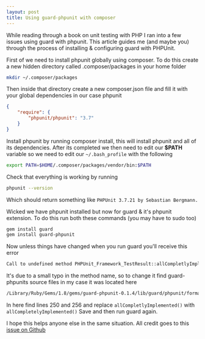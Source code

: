 ```yaml
---
layout: post
title: Using guard-phpunit with composer
---
```


While reading through a book on unit testing with PHP I ran into a few issues using guard with phpunit. This article guides me (and maybe you) through the process of installing & configuring guard with PHPUnit.

First of we need to install phpunit globally using composer. To do this create a new hidden directory called .composer/packages in your home folder

```bash
mkdir ~/.composer/packages
```

Then inside that directory create a new composer.json file and fill it with your global dependencies in our case phpunit

```json
{
    "require": {
        "phpunit/phpunit": "3.7"
    }
}
```

Install phpunit by running composer install, this will install phpunit and all of its dependencies. After its completed we then need to edit our __$PATH__ variable so we need to edit our `~/.bash_profile` with the following

```bash
export PATH=$HOME/.composer/packages/vendor/bin:$PATH
```

Check that everything is working by running

```bash
phpunit --version
```

Which should return something like `PHPUnit 3.7.21 by Sebastian Bergmann.`

Wicked we have phpunit installed but now for guard & it's phpunit extension. To do this run both these commands (you may have to sudo too)

```bash
gem install guard
gem install guard-phpunit
```

Now unless things have changed when you run guard you'll receive this error

```php
Call to undefined method PHPUnit_Framework_TestResult::allCompletlyImplemented()
```

It's due to a small typo in the method name, so to change it find guard-phpunits source files in my case it was located here

```bash
/Library/Ruby/Gems/1.8/gems/guard-phpunit-0.1.4/lib/guard/phpunit/formatters/PHPUnit-Progress/PHPUnit/Extensions/Progress/ResultPrinter.php
```

In here find lines 250 and 256 and replace `allCompletlyImplemented()` with `allCompletelyImplemented()` Save and then run guard again.

I hope this helps anyone else in the same situation. All credit goes to this [issue on Github](https://github.com/Maher4Ever/guard-phpunit/issues/10)
